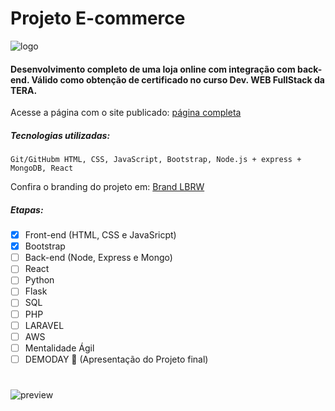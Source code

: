 # Projeto E-commerce
![logo](https://i.ibb.co/M1QWvjS/logo-Branca.png) 

#### Desenvolvimento completo de uma loja online com integração com back-end. Válido como obtenção de certificado no curso Dev. WEB **FullStack** da TERA.

Acesse a página com o site publicado: [página completa](https://lucas-belmiro.github.io/Projeto_Tera_Ecomerce/)

##### Tecnologias utilizadas:

``` Git/GitHubm HTML, CSS, JavaScript, Bootstrap, Node.js + express + MongoDB, React ```

Confira o branding do projeto em: [Brand LBRW](https://lucasbelmiro.myportfolio.com/lbrw-loja-de-calcados)

##### Etapas: 

- [x] Front-end (HTML, CSS e JavaSricpt)
- [x] Bootstrap
- [ ] Back-end (Node, Express e Mongo)
- [ ] React
- [ ] Python
- [ ] Flask
- [ ] SQL
- [ ] PHP
- [ ] LARAVEL
- [ ] AWS
- [ ] Mentalidade Ágil
- [ ] DEMODAY :partying_face: (Apresentação do Projeto final)
# #
![preview](https://i.ibb.co/SQFrBSC/Prancheta-1-copiar-2.jpg)


